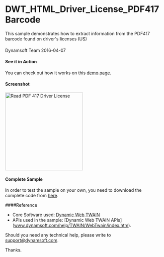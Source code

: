 # DWT_HTML_Driver_License_PDF417Barcode
This sample demonstrates how to extract information from the PDF417 barcode found on driver's licenses (US)
####
Dynamsoft Team
2016-04-07

#### See it in Action
You can check out how it works on this <a target="_blank" href="http://www.dynamsoft.com/Samples/DWT/DWT_HTML_Driver_License_PDF417Barcode/_DWT_HTML_Driver_License_PDF417Barcode.html">demo page</a>.

#### Screenshot
<img alt="Read PDF 417 Driver License" src="https://github.com/dynamsoft-dwt/DWT_HTML_Driver_License_PDF417Barcode/blob/master/DWT_HTML_Driver_License_PDF417Barcode.png" width="250"/>

#### Complete Sample
In order to test the sample on your own, you need to download the complete code from [here](http://www.dynamsoft.com/Samples/DWT/DWT_HTML_Driver_License_PDF417Barcode.zip).

####Reference
* Core Software used: [Dynamic Web TWAIN](https://www.dynamsoft.com/CustomerPortal/LoginOrRegister.aspx?status=signup&op=4DD608F3803493E4&product=CB4BDC4FF903450C)
* APIs used in the sample: [Dynamic Web TWAIN APIs] (www.dynamsoft.com/help/TWAIN/WebTwain/index.htm).

Should you need any technical help, please write to 
support@dynamsoft.com.

Thanks.



